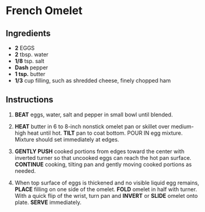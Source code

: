 # French Omelet

## Ingredients

- **2** EGGS
- **2** tbsp. water
- **1/8** tsp. salt
- **Dash** pepper
- **1 tsp.** butter
- **1/3** cup filling, such as shredded cheese, finely chopped ham

## Instructions

1. **BEAT** eggs, water, salt and pepper in small bowl until blended.

2. **HEAT** butter in 6 to 8-inch nonstick omelet pan or skillet over medium-high heat until hot. **TILT** pan to coat bottom. POUR IN egg mixture. Mixture should set immediately at edges.

3. **GENTLY PUSH** cooked portions from edges toward the center with inverted turner so that uncooked eggs can reach the hot pan surface. **CONTINUE** cooking, tilting pan and gently moving cooked portions as needed.

4. When top surface of eggs is thickened and no visible liquid egg remains, **PLACE** filling on one side of the omelet. **FOLD** omelet in half with turner. With a quick flip of the wrist, turn pan and **INVERT** or **SLIDE** omelet onto plate. **SERVE** immediately.